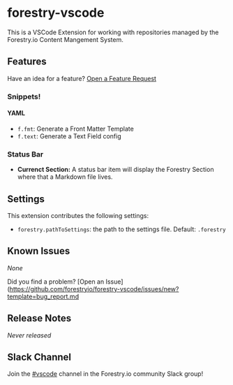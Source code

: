 # forestry-vscode

This is a VSCode Extension for working with repositories managed by the Forestry.io Content Mangement System.

## Features

Have an idea for a feature? [Open a Feature Request](https://github.com/forestryio/forestry-vscode/issues/new?template=feature_request.md)
### Snippets!

#### YAML

- `f.fmt`: Generate a Front Matter Template
- `f.text`: Generate a Text Field config

### Status Bar

<!-- \!\[feature X\]\(images/feature-x.png\) -->

- **Currenct Section:** A status bar item will display the Forestry Section where that a Markdown file lives.

## Settings

This extension contributes the following settings:

- `forestry.pathToSettings`: the path to the settings file. Default: `.forestry`

## Known Issues

_None_

Did you find a problem? [Open an Issue](https://github.com/forestryio/forestry-vscode/issues/new?template=bug_report.md

## Release Notes

_Never released_

## Slack Channel

Join the [#vscode](https://forestry.io/blog/join-our-slack-community/) channel in the Forestry.io community Slack group!
